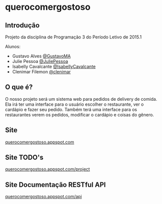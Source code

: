 querocomergostoso
=================

Introdução
----------

Projeto da disciplina de Programação 3 do Período Letivo de 2015.1

Alunos:
* Gustavo Alves [@GustavoMA](https://www.github.com/GustavoMA)
* Julie Pessoa [@JuliePessoa](https://www.github.com/JuliePessoa)
* Isabelly Cavalcante [@IsabellyCavalcante](https://github.com/IsabellyCavalcante)
* Clenimar Filemon [@clenimar](https://github.com/clenimar)

O que é?
--------

 O nosso projeto será um sistema web para pedidos de delivery de comida.
 Ela irá ter uma interface para o usuário escolher o restaurante, ver o cardápio e fazer seu pedido.
 Também terá uma interface para os restaurantes verem os pedidos, modificar o cardápio e coisas do gênero.

Site
----

[querocomergostoso.appspot.com](http://querocomergostoso.appspot.com)

Site TODO's
-----------

[querocomergostoso.appspot.com/project](http://querocomergostoso.appspot.com/project)

Site Documentação RESTful API
-----------------------------

[querocomergostoso.appspot.com/api](http://querocomergostoso.appspot.com/api)

